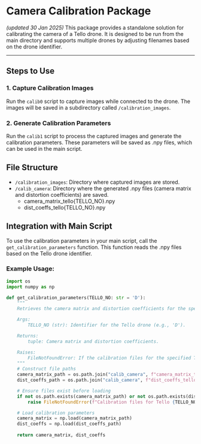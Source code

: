 # Camera Calibration Package
_(updated 30 Jan 2025)_
This package provides a standalone solution for calibrating the camera of a Tello drone. It is designed to be run from the main directory and supports multiple drones by adjusting filenames based on the drone identifier.

---

## **Steps to Use**

### 1. **Capture Calibration Images**
Run the `calib0` script to capture images while connected to the drone. The images will be saved in a subdirectory called `/calibration_images`.

###  2. Generate Calibration Parameters
Run the `calib1` script to process the captured images and generate the calibration parameters. These parameters will be saved as .npy files, which can be used in the main script.

## File Structure
* `/calibration_images`: Directory where captured images are stored.
* `/calib_camera`: Directory where the generated .npy files (camera matrix and distortion coefficients) are saved.
    * camera_matrix_tello{TELLO_NO}.npy
    * dist_coeffs_tello{TELLO_NO}.npy


## Integration with Main Script
To use the calibration parameters in your main script, call the `get_calibration_parameters` function. This function reads the .npy files based on the Tello drone identifier.

### Example Usage:
```python
import os
import numpy as np

def get_calibration_parameters(TELLO_NO: str = 'D'):
    """
    Retrieves the camera matrix and distortion coefficients for the specified Tello drone.

    Args:
        TELLO_NO (str): Identifier for the Tello drone (e.g., 'D').

    Returns:
        tuple: Camera matrix and distortion coefficients.

    Raises:
        FileNotFoundError: If the calibration files for the specified Tello drone are not found.
    """
    # Construct file paths
    camera_matrix_path = os.path.join("calib_camera", f"camera_matrix_tello{TELLO_NO}.npy")
    dist_coeffs_path = os.path.join("calib_camera", f"dist_coeffs_tello{TELLO_NO}.npy")

    # Ensure files exist before loading
    if not os.path.exists(camera_matrix_path) or not os.path.exists(dist_coeffs_path):
        raise FileNotFoundError(f"Calibration files for Tello {TELLO_NO} not found.")

    # Load calibration parameters
    camera_matrix = np.load(camera_matrix_path)
    dist_coeffs = np.load(dist_coeffs_path)
    
    return camera_matrix, dist_coeffs
```
